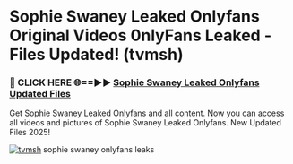 # Sophie Swaney Leaked Onlyfans Original Videos 0nlyFans Leaked - Files Updated! (tvmsh)

<h3>🔴 CLICK HERE 🌐==►► <a href="https://tinyurl.com/4seja8ks" rel="nofollow">Sophie Swaney Leaked Onlyfans Updated Files</a></h3>

Get Sophie Swaney Leaked Onlyfans and all content. Now you can access all videos and pictures of Sophie Swaney Leaked Onlyfans. New Updated Files 2025!

[![tvmsh](https://i.imgur.com/EWjZXRe.gif)](https://tinyurl.com/4seja8ks)
sophie swaney onlyfans leaks